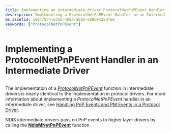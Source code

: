 ```yaml
---
title: Implementing an intermediate driver ProtocolNetPnPEvent handler
description: Implementing a ProtocolNetPnPEvent Handler in an Intermediate Driver
ms.assetid: 1d0475c4-631d-4b8a-ab26-5b8b9425bfe6
keywords: ["ProtocolNetPnPEvent"]
---
```


# Implementing a ProtocolNetPnPEvent Handler in an Intermediate Driver


## <a href="" id="ddk-implementing-a-protocolpnpevent-handler-in-an-intermediate-driver-"></a>


The implementation of a [*ProtocolNetPnPEvent*](https://msdn.microsoft.com/library/windows/hardware/ff570263) function in intermediate drivers is nearly identical to the implementation in protocol drivers. For more information about implementing a *ProtocolNetPnPEvent* handler in an intermediate driver, see [Handling PnP Events and PM Events in a Protocol Driver](handling-pnp-events-and-power-management-events-in-a-protocol-driver.md).

NDIS intermediate drivers pass on PnP events to higher layer drivers by calling the [**NdisMNetPnPEvent**](https://msdn.microsoft.com/library/windows/hardware/ff563616) function.

 

 





